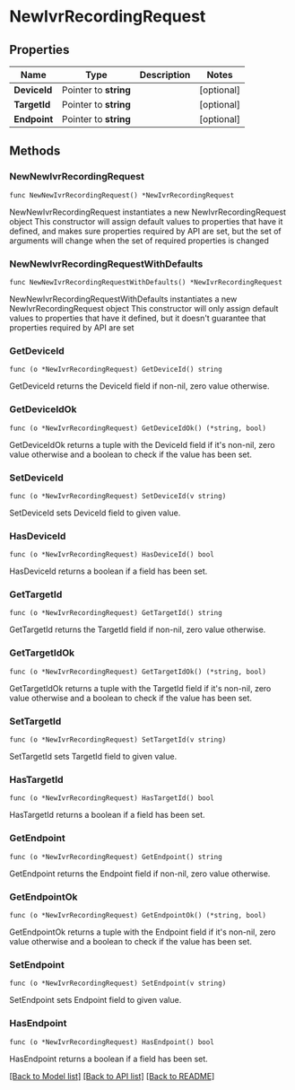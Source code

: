 # NewIvrRecordingRequest

## Properties

Name | Type | Description | Notes
------------ | ------------- | ------------- | -------------
**DeviceId** | Pointer to **string** |  | [optional] 
**TargetId** | Pointer to **string** |  | [optional] 
**Endpoint** | Pointer to **string** |  | [optional] 

## Methods

### NewNewIvrRecordingRequest

`func NewNewIvrRecordingRequest() *NewIvrRecordingRequest`

NewNewIvrRecordingRequest instantiates a new NewIvrRecordingRequest object
This constructor will assign default values to properties that have it defined,
and makes sure properties required by API are set, but the set of arguments
will change when the set of required properties is changed

### NewNewIvrRecordingRequestWithDefaults

`func NewNewIvrRecordingRequestWithDefaults() *NewIvrRecordingRequest`

NewNewIvrRecordingRequestWithDefaults instantiates a new NewIvrRecordingRequest object
This constructor will only assign default values to properties that have it defined,
but it doesn't guarantee that properties required by API are set

### GetDeviceId

`func (o *NewIvrRecordingRequest) GetDeviceId() string`

GetDeviceId returns the DeviceId field if non-nil, zero value otherwise.

### GetDeviceIdOk

`func (o *NewIvrRecordingRequest) GetDeviceIdOk() (*string, bool)`

GetDeviceIdOk returns a tuple with the DeviceId field if it's non-nil, zero value otherwise
and a boolean to check if the value has been set.

### SetDeviceId

`func (o *NewIvrRecordingRequest) SetDeviceId(v string)`

SetDeviceId sets DeviceId field to given value.

### HasDeviceId

`func (o *NewIvrRecordingRequest) HasDeviceId() bool`

HasDeviceId returns a boolean if a field has been set.

### GetTargetId

`func (o *NewIvrRecordingRequest) GetTargetId() string`

GetTargetId returns the TargetId field if non-nil, zero value otherwise.

### GetTargetIdOk

`func (o *NewIvrRecordingRequest) GetTargetIdOk() (*string, bool)`

GetTargetIdOk returns a tuple with the TargetId field if it's non-nil, zero value otherwise
and a boolean to check if the value has been set.

### SetTargetId

`func (o *NewIvrRecordingRequest) SetTargetId(v string)`

SetTargetId sets TargetId field to given value.

### HasTargetId

`func (o *NewIvrRecordingRequest) HasTargetId() bool`

HasTargetId returns a boolean if a field has been set.

### GetEndpoint

`func (o *NewIvrRecordingRequest) GetEndpoint() string`

GetEndpoint returns the Endpoint field if non-nil, zero value otherwise.

### GetEndpointOk

`func (o *NewIvrRecordingRequest) GetEndpointOk() (*string, bool)`

GetEndpointOk returns a tuple with the Endpoint field if it's non-nil, zero value otherwise
and a boolean to check if the value has been set.

### SetEndpoint

`func (o *NewIvrRecordingRequest) SetEndpoint(v string)`

SetEndpoint sets Endpoint field to given value.

### HasEndpoint

`func (o *NewIvrRecordingRequest) HasEndpoint() bool`

HasEndpoint returns a boolean if a field has been set.


[[Back to Model list]](../README.md#documentation-for-models) [[Back to API list]](../README.md#documentation-for-api-endpoints) [[Back to README]](../README.md)



